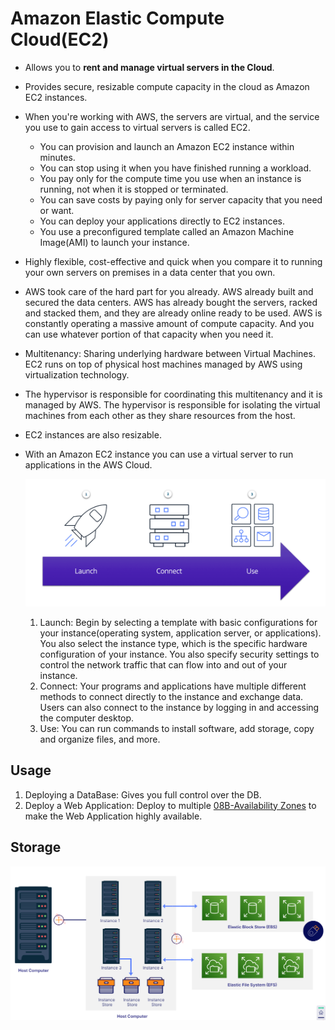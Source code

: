 # Amazon Elastic Compute Cloud(EC2)
- Allows you to **rent and manage virtual servers in the Cloud**.
- Provides secure, resizable compute capacity in the cloud as Amazon EC2 instances.
- When you're working with AWS, the servers are virtual, and the service you use to gain access to virtual servers is called EC2.
	- You can provision and launch an Amazon EC2 instance within minutes.
	- You can stop using it when you have finished running a workload.
	- You pay only for the compute time you use when an instance is running, not when it is stopped or terminated.
	- You can save costs by paying only for server capacity that you need or want.
	- You can deploy your applications directly to EC2 instances.
	- You use a preconfigured template called an Amazon Machine Image(AMI) to launch your instance.

- Highly flexible, cost-effective and quick when you compare it to running your own servers on premises in a data center that you own.
- AWS took care of the hard part for you already. AWS already built and secured the data centers. AWS has already bought the servers, racked and stacked them, and they are already online ready to be used. AWS is constantly operating a massive amount of compute capacity. And you can use whatever portion of that capacity when you need it.
- Multitenancy: Sharing underlying hardware between Virtual Machines. EC2 runs on top of physical host machines managed by AWS using virtualization technology.
- The hypervisor is responsible for coordinating this multitenancy and it is managed by AWS. The hypervisor is responsible for isolating the virtual machines from each other as they share resources from the host.
- EC2 instances are also resizable.
- With an Amazon EC2 instance you can use a virtual server to run applications in the AWS Cloud.

	![EC2_example](../img/EC2_example.png)

	1. Launch: Begin by selecting a template with basic configurations for your instance(operating system, application server, or applications). You also select the instance type, which is the specific hardware configuration of your instance. You also specify security settings to control the network traffic that can flow into and out of your instance.
	2. Connect: Your programs and applications have multiple different methods to connect directly to the instance and exchange data. Users can also connect to the instance by logging in and accessing the computer desktop.
	3. Use: You can run commands to install software, add storage, copy and organize files, and more.

## Usage
1. Deploying a DataBase: Gives you full control over the DB.
2. Deploy a Web Application: Deploy to multiple [08B-Availability Zones](../Module%203%20-%20Infrastructure%20and%20Realiability/08B-Availability%20Zones.md) to make the Web Application highly available.

## Storage

![](../img/ec2_storage.png)